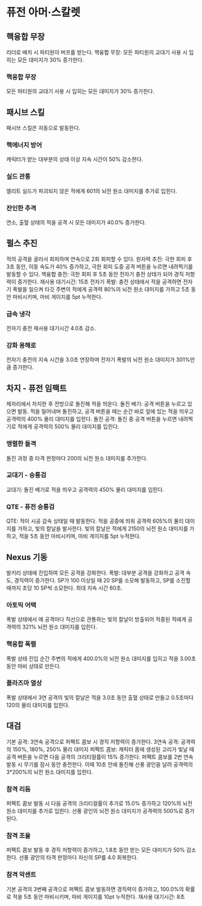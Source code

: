 # 퓨전 아머·스칼렛

## 핵융합 무장

리더로 배치 시 파티원이 버프를 받는다.
핵융합 무장: 모든 파티원의 교대기 사용 시 입히는 모든 대미지가 30% 증가한다.

### 핵융합 무장

모든 파티원의 교대기 사용 시 입히는 모든 대미지가 30% 증가한다.

## 패시브 스킬

패시브 스킬은 자동으로 발동한다.

### 핵에너지 방어

캐릭터가 받는 대부분의 상태 이상 지속 시간이 50% 감소한다.

### 실드 관통

엘리트 실드가 파괴되지 않은 적에게 601의 뇌전 원소 대미지를 추가로 입힌다.

### 잔인한 추격

연소, 출혈 상태의 적을 공격 시 모든 대미지가 40.0% 증가한다.

## 펄스 추진

적의 공격을 굴러서 회피하며 연속으로 2회 회피할 수 있다.
원자력 추진: 극한 회피 후 3초 동안, 이동 속도가 40% 증가하고, 극한 회피 도중 공격 버튼을 누르면 내려찍기를 발동할 수 있다.
핵융합 충전: 극한 회피 후 5초 동안 전자기 충전 상태가 되어 경직 저항력이 증가한다. 재사용 대기시간: 15초
전자기 폭발: 충전 상태에서 적을 공격하면 전자기 폭발을 일으켜 타깃 주변의 적에게 공격력 80%의 뇌전 원소 대미지를 가하고 5초 동안 마비시키며, 마비 게이지를 5pt 누적한다.

### 급속 냉각

전자기 충전 재사용 대기시간 4.0초 감소.

### 강화 용해로

전자기 충전의 지속 시간을 3.0초 연장하며 전자기 폭발의 뇌전 원소 대미지가 301%만큼 증가한다.

## 차지 - 퓨전 임팩트

제자리에서 차지한 후 전방으로 돌진해 적을 띄운다.
돌진 베기: 공격 버튼을 누르고 있으면 발동. 적을 밀어내며 돌진하고, 공격 버튼을 떼는 순간 바로 앞에 있는 적을 띄우고 공격력의 400% 물리 대미지를 입힌다.
돌진 공격: 돌진 중 공격 버튼을 누르면 내려찍기로 적에게 공격력의 500% 물리 대미지를 입힌다.

### 맹렬한 돌격

돌진 과정 중 타격 판정마다 200의 뇌전 원소 대미지를 추가한다.

### 교대기 - 승룡검

교대기: 돌진 베기로 적을 띄우고 공격력의 450% 물리 대미지를 입힌다.

### QTE - 퓨전 승룡검

QTE: 적이 시공 감속 상태일 때 발동한다. 적을 공중에 띄워 공격력 605%의 물리 대미지를 가하고, 빛의 칼날을 발사한다. 빛의 칼날은 적에게 2150의 뇌전 원소 대미지를 가하고, 적을 5초 동안 마비시키며, 마비 게이지를 5pt 누적한다.

## Nexus 기동

발키리 상태에 진입하여 모든 공격을 강화한다.
폭발: 대부분 공격을 강화하고 공격 속도, 경직력이 증가한다.
SP가 100 이상일 때 20 SP를 소모해 발동하고, SP를 소진할 때까지 초당 10 SP씩 소모한다. 최대 지속 시간 60초.

### 아토믹 어택

폭발 상태에서 매 공격마다 직선으로 관통하는 빛의 칼날이 방출되어 적중된 적에게 공격력의 321% 뇌전 원소 대미지를 입힌다.

### 핵융합 폭렬

폭발 상태 진입 순간 주변의 적에게 400.0%의 뇌전 원소 대미지를 입히고 적을 3.00초 동안 마비 상태로 만든다.

### 플라즈마 열상

폭발 상태에서 3연 공격의 빛의 칼날은 적을 3.0초 동안 출혈 상태로 만들고 0.5초마다 120의 물리 대미지를 입힌다.

## 대검

기본 공격: 3연속 공격으로 퍼펙트 콤보 시 경직 저항력이 증가한다.
3연속 공격: 공격력의 150%, 180%, 250% 물리 대미지
퍼펙트 콤보: 캐릭터 몸에 생성된 고리가 빛날 때 공격 버튼을 누르면 다음 공격의 크리티컬률이 15% 증가한다.
퍼펙트 콤보를 2번 연속 발동 시 무기를 잠시 동안 충전한다. 이때 10초 안에 돌진해 선풍 광인을 날려 공격력의 3\*200%의 뇌전 원소 대미지를 입힌다.

### 참격 리듬

퍼펙트 콤보 발동 시 다음 공격의 크리티컬률이 추가로 15.0% 증가하고 120%의 뇌전 원소 대미지를 추가로 입힌다.
선풍 광인의 뇌전 원소 대미지가 공격력의 500%로 증가된다.

### 참격 조율

퍼펙트 콤보 발동 후 경직 저항력이 증가하고, 1.8초 동안 받는 모든 대미지가 50% 감소한다.
선풍 광안의 타격 판정마다 자신의 SP를 4.0 회복한다.

### 참격 악센트

기본 공격의 3번째 공격으로 퍼펙트 콤보 발동하면 경직력이 증가하고, 100.0%의 확률로 적을 5초 동안 마비시키며, 마비 게이지를 10pt 누적한다. 재사용 대기시간: 8초
